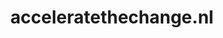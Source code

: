 ---
layout: post
title:  "acceleratethechange.nl"
internal_url:  "/dutchgov/acceleratethechange.nl.html"
subdomains_count: 1
all_subdomains_count: 2
urls_count: 1
ssl_rank: 0
http_rank: 75
url_link: /data/acceleratethechange.nl/urls.txt
all_subdomains_link: /data/acceleratethechange.nl/all_subdomains.txt
subdomains_link: /data/acceleratethechange.nl/subdomains.txt
categories: dutchgov
---